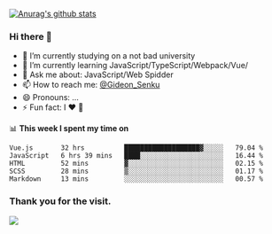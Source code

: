 [![Anurag's github stats](https://github-readme-stats.vercel.app/api?username=gideonsenku)](https://github.com/anuraghazra/github-readme-stats)
### Hi there 👋
- 🔭 I’m currently studying on a not bad university 
- 🌱 I’m currently learning JavaScript/TypeScript/Webpack/Vue/
- 💬 Ask me about: JavaScript/Web Spidder 
- 📫 How to reach me: [@Gideon_Senku](https://t.me/Gideon_Senku)
- 😄 Pronouns: ...
- ⚡ Fun fact: I ❤️ 🎵

📊 **This week I spent my time on**
<!--START_SECTION:waka-->
```text
Vue.js       32 hrs          ███████████████████▓░░░░░   79.04 % 
JavaScript   6 hrs 39 mins   ████░░░░░░░░░░░░░░░░░░░░░   16.44 % 
HTML         52 mins         ▓░░░░░░░░░░░░░░░░░░░░░░░░   02.15 % 
SCSS         28 mins         ▒░░░░░░░░░░░░░░░░░░░░░░░░   01.17 % 
Markdown     13 mins         ░░░░░░░░░░░░░░░░░░░░░░░░░   00.57 % 
```
<!--END_SECTION:waka-->


### Thank you for the visit.
![](http://profile-counter.glitch.me/gideonsenku/count.svg)
<!--
**GideonSenku/GideonSenku** is a ✨ _special_ ✨ repository because its `README.md` (this file) appears on your GitHub profile.

Here are some ideas to get you started:

- 🔭 I’m currently working on ...
- 🌱 I’m currently learning ...
- 👯 I’m looking to collaborate on ...
- 🤔 I’m looking for help with ...
- 💬 Ask me about ...
- 📫 How to reach me: ...
- 😄 Pronouns: ...
- ⚡ Fun fact: ...
-->
